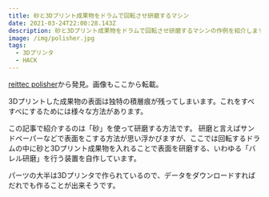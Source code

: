 ```yaml
---
title: 砂と3Dプリント成果物をドラムで回転させ研磨するマシン
date: 2021-03-24T22:00:28.143Z
description: 砂と3Dプリント成果物をドラムで回転させ研磨するマシンの作例を紹介します
image: /img/polisher.jpg
tags:
  - 3Dプリンタ
  - HACK
---
```

[reittec polisher](https://www.thingiverse.com/thing:3666116)から発見。画像もここから転載。

3Dプリントした成果物の表面は独特の積層痕が残ってしまいます。これをすべすべにするためには様々な方法があります。

この記事で紹介するのは「砂」を使って研磨する方法です。
研磨と言えばサンドペーパーなどで表面をこする方法が思い浮かびますが、ここでは回転するドラムの中に砂と3Dプリント成果物を入れることで表面を研磨する、いわゆる「バレル研磨」を行う装置を自作しています。

パーツの大半は3Dプリンタで作られているので、データをダウンロードすればだれでも作ることが出来そうです。
